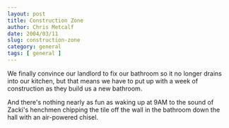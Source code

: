 ```yaml
---
layout: post
title: Construction Zone
author: Chris Metcalf
date: 2004/03/11
slug: construction-zone
category: general
tags: [ general ]
---
```


We finally convince our landlord to fix our bathroom so it no longer drains into our kitchen, but that means we have to put up with a week of construction as they build us a new bathroom.

And there's nothing nearly as fun as waking up at 9AM to the sound of Zacki's henchmen chipping the tile off the wall in the bathroom down the hall with an air-powered chisel.
